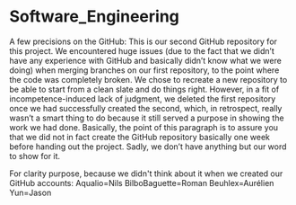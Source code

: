 # Software_Engineering

A few precisions on the GitHub: This is our second GitHub repository for this project. We encountered huge issues (due to the fact that we didn’t have any experience with GitHub and basically didn’t know what we were doing) when merging branches on our first repository, to the point where the code was completely broken. We chose to recreate a new repository to be able to start from a clean slate and do things right. However, in a fit of incompetence-induced lack of judgment, we deleted the first repository once we had successfully created the second, which, in retrospect, really wasn’t a smart thing to do because it still served a purpose in showing the work we had done.
Basically, the point of this paragraph is to assure you that we did not in fact create the GitHub repository basically one week before handing out the project. Sadly, we don’t have anything but our word to show for it.

For clarity purpose, because we didn't think about it when we created our GitHub accounts:
Aqualio=Nils
BilboBaguette=Roman
Beuhlex=Aurélien
Yun=Jason
